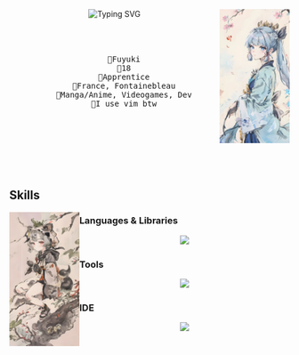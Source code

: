 <div align="center">
  <img src="./images/ayaka.png" width="25%" align="right">
  <picture>
    <source align="top" media="(prefers-color-scheme: dark)" srcset="https://readme-typing-svg.herokuapp.com?font=Fira+Code&pause=1000&color=D18FF7&multiline=true&random=false&width=435&center=true&lines=Hello%2C+I'm+Fuyuki+;Dev%2C+Anime+and+Genshin+enthusiast">
    <img align="top" src="https://readme-typing-svg.herokuapp.com?font=Fira+Code&pause=1000&color=B74FBD&center=true&multiline=true&random=false&width=435&lines=Hello%2C+I'm+Fuyuki+;Dev%2C+Anime+and+Genshin+enthusiast" alt="Typing SVG" />
  </picture>
  <br><br><br><br>
  <pre>
    🥀Fuyuki
    🥀18
    🥀Apprentice
    🥀France, Fontainebleau
    🥀Manga/Anime, Videogames, Dev
    🥀I use vim btw
  </pre>
  <br><br><br><br><br>

</div>


## Skills
<img src="./images/sayu.png" width="25%" align="left">

### Languages & Libraries
<div align="center">
  <img src="https://skillicons.dev/icons?i=js,ts,svelte,python,lua,rust,kotlin,java,md">
</div>

### Tools
<div align="center">
  <img src="https://skillicons.dev/icons?i=git,github,nodejs,mysql">
</div>

### IDE
<div align="center">
  <img src="https://skillicons.dev/icons?i=vim,neovim,webstorm,androidstudio,vscode,robloxstudio">
</div>

